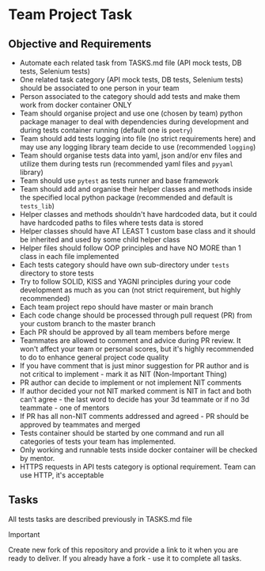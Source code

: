 # Team Project Task

## Objective and Requirements
- Automate each related task from TASKS.md file (API mock tests, DB tests, Selenium tests)
- One related task category (API mock tests, DB tests, Selenium tests) should be associated to one person in your team
- Person associated to the category should add tests and make them work from docker container ONLY
- Team should organise project and use one (chosen by team) python package manager to deal with dependencies during development and during tests container running (default one is `poetry`)
- Team should add tests logging into file (no strict requirements here) and may use any logging library team decide to use (recommended `logging`)
- Team should organise tests data into yaml, json and/or env files and utilize them during tests run (recommended yaml files and `pyyaml` library)
- Team should use `pytest` as tests runner and base framework
- Team should add and organise their helper classes and methods inside the specified local python package (recommended and default is `tests_lib`)
- Helper classes and methods shouldn't have hardcoded data, but it could have hardcoded paths to files where tests data is stored
- Helper classes should have AT LEAST 1 custom base class and it should be inherited and used by some child helper class
- Helper files should follow OOP principles and have NO MORE than 1 class in each file implemented
- Each tests category should have own sub-directory under `tests` directory to store tests
- Try to follow SOLID, KISS and YAGNI principles during your code development as much as you can (not strict requirement, but highly recommended)
- Each team project repo should have master or main branch
- Each code change should be processed through pull request (PR) from your custom branch to the master branch
- Each PR should be approved by all team members before merge
- Teammates are allowed to comment and advice during PR review. It won't affect your team or personal scores, but it's highly recommended to do to enhance general project code quality
- If you have comment that is just minor suggestion for PR author and is not critical to implement - mark it as NIT (Non-Important Thing)
- PR author can decide to implement or not implement NIT comments
- If author decided your not NIT marked comment is NIT in fact and both can't agree - the last word to decide has your 3d teammate or if no 3d teammate - one of mentors
- If PR has all non-NIT comments addressed and agreed - PR should be approved by teammates and merged
- Tests container should be started by one command and run all categories of tests your team has implemented.
- Only working and runnable tests inside docker container will be checked by mentor.
- HTTPS requests in API tests category is optional requirement. Team can use HTTP, it's acceptable

## Tasks

All tests tasks are described previously in TASKS.md file

> [!IMPORTANT]  
> Create new fork of this repository and provide a link to it when you are ready to deliver. If you already have a fork - use it to complete all tasks.
